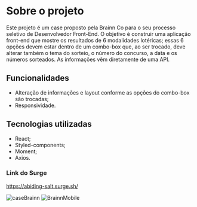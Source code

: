# Sobre o projeto

Este projeto é um case proposto pela Brainn Co para o seu processo seletivo de Desenvolvedor Front-End. O objetivo é construir uma aplicação front-end que mostre os resultados de 6 modalidades lotéricas; essas 6 opções devem estar dentro de um combo-box que, ao ser trocado, deve alterar também o tema do sorteio, o número do concurso, a data e os números sorteados. As informações vêm diretamente de uma API.  

## Funcionalidades

* Alteração de informações e layout conforme as opções do combo-box são trocadas;
* Responsividade. 

## Tecnologias utilizadas

* React;
* Styled-components;
* Moment;
* Axios.

### Link do Surge
https://abiding-salt.surge.sh/


![caseBrainn](https://user-images.githubusercontent.com/90624608/169655724-8e7dfad4-597c-4df6-9cd8-d5cf7365588d.png)
![BrainnMobile](https://user-images.githubusercontent.com/90624608/169655891-b9f783a3-22a2-4b6f-8930-4336a78deec6.jpeg)
